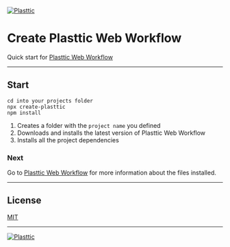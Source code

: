 [![Plasttic](https://plasttic.dev/repo-banner-1400w.png)](https://plasttic.dev)

# Create Plasttic Web Workflow

Quick start for [Plasttic Web Workflow](https://github.com/tojeiro-me/Plasttic)

---

## Start

```
cd into your projects folder
npx create-plasttic
npm install
```

1. Creates a folder with the `project name` you defined
2. Downloads and installs the latest version of Plasttic Web Workflow
3. Installs all the project dependencies

### Next

Go to [Plasttic Web Workflow](https://github.com/tojeiro-me/Plasttic#readme) for more information about the files installed.

---

## License

[MIT](./LICENSE)

---

[![Plasttic](https://plasttic.dev/repo-badge-50h.png)](https://github.com/tojeiro-me/Plasttic)
